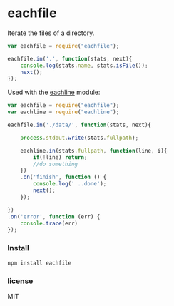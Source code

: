 eachfile
========

Iterate the files of a directory.

```javascript
var eachfile = require("eachfile");

eachfile.in('.', function(stats, next){
	console.log(stats.name, stats.isFile());
	next();
});
```

Used with the [eachline](https://github.com/williamwicks/node-eachline) module:

```javascript
var eachfile = require("eachfile");
var eachline = require("eachline");

eachfile.in('./data/', function(stats, next){

	process.stdout.write(stats.fullpath);

	eachline.in(stats.fullpath, function(line, i){
		if(!line) return;
		//do something
	})
	.on('finish', function () {
		console.log(' ..done');
		next();
	});

})
.on('error', function (err) {
	console.trace(err)
});
```

### Install
```
npm install eachfile
```

###  license
MIT
